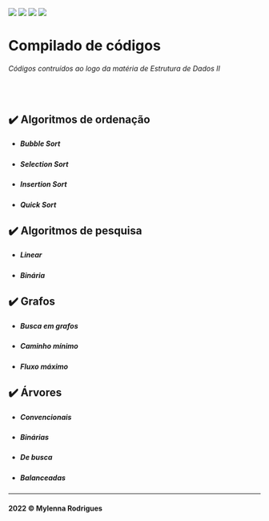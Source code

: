 ![](https://img.shields.io/github/repo-size/mylennabra/comp-atvs-em-c?color=686e74&style=flat-square)
![](https://img.shields.io/github/languages/count/mylennabra/comp-atvs-em-c?color=686e74&style=flat-square)
![](https://img.shields.io/github/languages/top/mylennabra/comp-atvs-em-c?color=686e74&style=flat-square)
![](https://img.shields.io/github/last-commit/mylennabra/comp-atvs-em-c?color=686e74&style=flat-square)

# Compilado de códigos
###### Códigos contruídos ao logo da matéria de Estrutura de Dados II

<br>

## :heavy_check_mark: Algoritmos de ordenação

- ##### Bubble Sort
- ##### Selection Sort
- ##### Insertion Sort
- ##### Quick Sort

## :heavy_check_mark: Algoritmos de pesquisa
- ##### Linear
- ##### Binária

## :heavy_check_mark: Grafos
- ##### Busca em grafos
- ##### Caminho mínimo
- ##### Fluxo máximo

## :heavy_check_mark: Árvores
- ##### Convencionais
- ##### Binárias
- ##### De busca
- ##### Balanceadas



<hr>

#### 2022 © Mylenna Rodrigues
